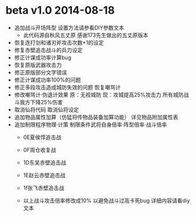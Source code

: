 # beta v1.0 2014-08-18

- 追加战斗开场阵型 设置方法请参看DIY参数文本
    - 此代码源自秋风五丈原 感谢173先生做出的五丈原版本
- 恢复连打剑和诸刃斧攻击次数+1的设定
- 修复赤壁追击战斗的兵力设定
- 修正计谋成功率计算bug
- 恢复原版武器攻击力
- 修正原版部分文字错误
- 修正计谋成功率100%的问题
- 修正多段攻击造成城防失效的问题 恢复嘲骂计
- 修改嘲骂计·伪退计效果 原：无视城防 现：攻城提高25%攻击力 所有城防战斗我方下降25%伤害
- 取消仙将代码 取消仙将设定
- 追加物品属性加算（仿猛将传物品装备加算功能） 详见物品附加属性表
- 追加制限程序物理·计策 制限条件武将自身倍率·阵型倍率·战斗倍率
    - 0E夏侯惇追击战
    - 0F周仓收复战
    - 1D东吴赤壁追击战
    - 1E赵云赤壁追击战 
    - 1f张飞赤壁追击战
     
    - 以上战斗攻击倍率修改成10% 以避免战斗过高卡死bug 详细内容请看diy文本